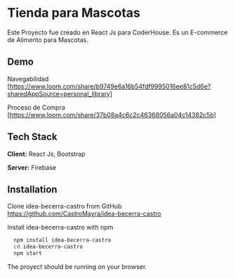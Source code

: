 
# Tienda para Mascotas

Este Proyecto fue creado en React Js para CoderHouse. Es un E-commerce de Alimento para Mascotas. 


## Demo

Navegabilidad [https://www.loom.com/share/b9749e6a16b54fdf9995016ee81c5d6e?sharedAppSource=personal_library]

Proceso de Compra [https://www.loom.com/share/37b08a4c6c2c46368056a04c14382c5b]


## Tech Stack

**Client:** React Js, Bootstrap 

**Server:** Firebase


## Installation
Clone idea-becerra-castro from GitHub
https://github.com/CastroMayra/idea-becerra-castro

Install idea-becerra-castro with npm

```bash
  npm install idea-becerra-castro
  cd idea-becerra-castro
  npm start
```
The proyect should be running on your browser.
    






